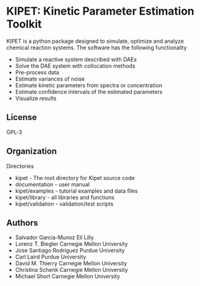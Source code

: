 KIPET: Kinetic Parameter Estimation Toolkit
=======================================

KIPET is a python package designed to simulate, optimize and analyze 
chemical reaction systems. The software has the following functionality

* Simulate a reactive system described with DAEs
* Solve the DAE system with collocation methods
* Pre-process data
* Estimate variances of noise
* Estimate kinetic parameters from spectra or concentration
* Estimate confidence intervals of the estimated parameters
* Visualize results


License
------------
GPL-3

Organization
------------

Directories
  * kipet - The root directory for Kipet source code
  * documentation - user manual
  * kipet/examples - tutorial examples and data files
  * kipet/library - all libraries and functions
  * kipet/validation - validation/test scripts

Authors
--------

   * Salvador Garcia-Munoz Eli Lilly
   * Lorenz T. Biegler Carnegie Mellon University
   * Jose Santiago Rodriguez Purdue University
   * Carl Laird Purdue University
   * David M. Thierry Carnegie Mellon University
   * Christina Schenk Carnegie Mellon University
   * Michael Short Carnegie Mellon University 





